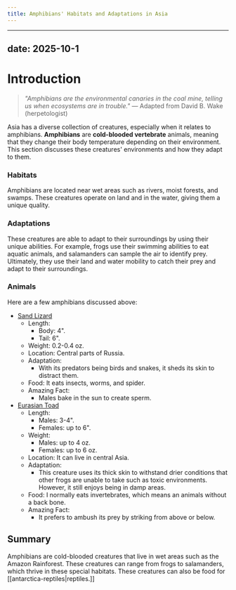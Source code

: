 ```yaml
---
title: Amphibians' Habitats and Adaptations in Asia
---
```

---
date: 2025-10-1
---
# Introduction

>_"Amphibians are the environmental canaries in the coal mine, telling us when ecosystems are in trouble."_ 
>— Adapted from David B. Wake (herpetologist)

Asia has a diverse collection of creatures, especially when it relates to amphibians. **Amphibians** are **cold-blooded vertebrate** animals, meaning that they change their body temperature depending on their environment. This section discusses these creatures' environments and how they adapt to them.
### Habitats

Amphibians are located near wet areas such as rivers, moist forests, and swamps. These creatures operate on land and in the water, giving them a unique quality.
### Adaptations

These creatures are able to adapt to their surroundings by using their unique abilities. For example, frogs use their swimming abilities to eat aquatic animals, and salamanders can sample the air to identify prey. Ultimately, they use their land and water mobility to catch their prey and adapt to their surroundings.
### Animals

Here are a few amphibians discussed above:

- [Sand Lizard](https://th.bing.com/th/id/R.47c7a47074985fb170547b7e1aa367ea?rik=qRY%2f7hCKYyQE1w&riu=http%3a%2f%2f3.bp.blogspot.com%2f-XjELZPsxApM%2fUigQWdxu_5I%2fAAAAAAAAEGE%2fe8ak8UiVo5o%2fs1600%2fSand_Lizard.jpg&ehk=p%2fbZkMxnC9UV3YGsvd5U4PRhaC2M178rpWmruiCbeJE%3d&risl=&pid=ImgRaw&r=0)
	- Length:
		- Body: 4".
		- Tail: 6".
	- Weight: 0.2-0.4 oz.
	- Location: Central parts of Russia.
	- Adaptation:
		- With its predators being birds and snakes, it sheds its skin to distract them.
	- Food: It eats insects, worms, and spider.
	- Amazing Fact: 
		- Males bake in the sun to create sperm.
- [Eurasian Toad](https://thumbs.dreamstime.com/b/common-eurasian-spadefoot-toad-common-eurasian-spadefoot-toad-pelobates-fuscus-202525250.jpg)
	- Length:
		- Males: 3-4".
		- Females: up to 6".
	- Weight:
		- Males: up to 4 oz.
		- Females: up to 6 oz.
	- Location: It can live in central Asia.
	- Adaptation:
		-  This creature uses its thick skin to withstand drier conditions that other frogs are unable to take such as toxic environments. However, it still enjoys being in damp areas.
	- Food: I normally eats invertebrates, which means an animals without a back bone.
	- Amazing Fact: 
		- It prefers to ambush its prey by striking from above or below.
## Summary

Amphibians are cold-blooded creatures that live in wet areas such as the Amazon Rainforest. These creatures can range from frogs to salamanders, which thrive in these special habitats. These creatures can also be food for [[antarctica-reptiles|reptiles.]]